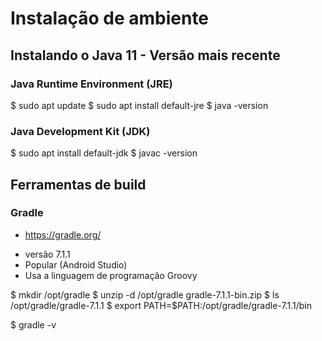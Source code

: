 # Instalação de ambiente

## Instalando o Java 11 - Versão mais recente

### Java Runtime Environment (JRE)

$ sudo apt update
$ sudo apt install default-jre
$ java -version


### Java Development Kit (JDK)

$ sudo apt install default-jdk
$ javac -version

## Ferramentas de build

### Gradle
+ https://gradle.org/

- versão 7.1.1
- Popular (Android Studio)
- Usa a linguagem de programação Groovy

$ mkdir /opt/gradle
$ unzip -d /opt/gradle gradle-7.1.1-bin.zip
$ ls /opt/gradle/gradle-7.1.1
$ export PATH=$PATH:/opt/gradle/gradle-7.1.1/bin

$ gradle -v
